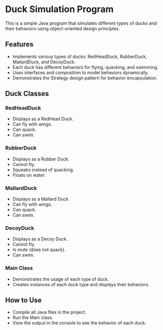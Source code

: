 # Duck Simulation Program
This is a simple Java program that simulates different types of ducks and their behaviors using object-oriented design principles.

## Features
- Implements various types of ducks: RedHeadDuck, RubberDuck, MallardDuck, and DecoyDuck.
- Each duck has different behaviors for flying, quacking, and swimming.
- Uses interfaces and composition to model behaviors dynamically.
- Demonstrates the Strategy design pattern for behavior encapsulation.

## Duck Classes
### RedHeadDuck
- Displays as a RedHead Duck.
- Can fly with wings.
- Can quack.
- Can swim.

### RubberDuck
- Displays as a Rubber Duck.
- Cannot fly.
- Squeaks instead of quacking.
- Floats on water.

### MallardDuck
- Displays as a Mallard Duck.
- Can fly with wings.
- Can quack.
- Can swim.

### DecoyDuck
- Displays as a Decoy Duck.
- Cannot fly.
- Is mute (does not quack).
- Can swim.

### Main Class
- Demonstrates the usage of each type of duck.
- Creates instances of each duck type and displays their behaviors.

## How to Use
- Compile all Java files in the project.
- Run the Main class.
- View the output in the console to see the behavior of each duck.
